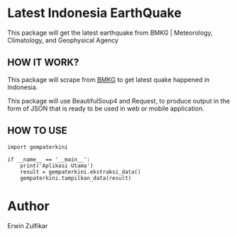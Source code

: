 # Latest Indonesia EarthQuake
This package will get the latest earthquake from BMKG | Meteorology, Climatology, and Geophysical Agency

## HOW IT WORK?
This package will scrape from [BMKG](https://bmkg.go.id) to get latest quake happened in Indonesia.

This package will use BeautifulSoup4 and Request, to produce output in the form of JSON that is ready to be used in web or mobile application.

## HOW TO USE
```
import gempaterkini

if __name__ == '__main__':
    print('Aplikasi Utama')
    result = gempaterkini.ekstraksi_data()
    gempaterkini.tampilkan_data(result)
```

# Author
Erwin Zulfikar